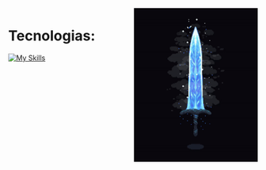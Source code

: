 <img align="right" width="250" src="https://github.com/FelipeCostaq/FelipeCostaq/blob/main/moonlight.gif?raw=true" alt="moonlight">


<h1 align="">Tecnologias: </h1>

[![My Skills](https://skillicons.dev/icons?i=cs,dotnet,wasm,git,html,css)](https://skillicons.dev)





